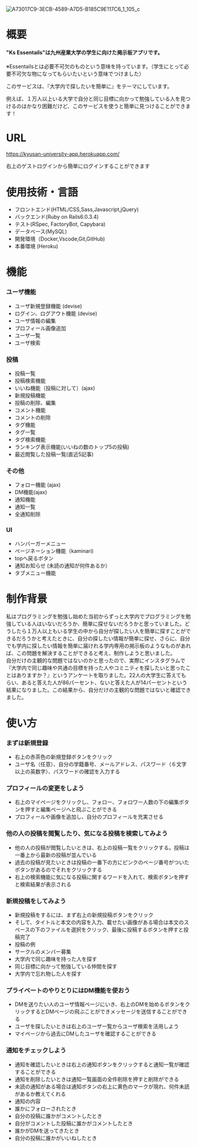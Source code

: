 ![A73017C9-3ECB-4589-A7D5-B185C9E117C6_1_105_c](https://user-images.githubusercontent.com/71746500/101604055-c4912b00-3a43-11eb-832e-b08dd2061101.jpeg)

# 概要
#### "Ks Essentails"は九州産業大学の学生に向けた掲示板アプリです。
※Essentailsとは必要不可欠のものという意味を持っています。（学生にとって必要不可欠な物になってもらいたいという意味でつけました）

このサービスは、『大学内で探したいを簡単に』をテーマにしています。

例えば、１万人以上いる大学で自分と同じ目標に向かって勉強している人を見つけるのはかなり困難だけど、このサービスを使うと簡単に見つけることができます！

# URL
<https://kyusan-university-app.herokuapp.com/>

右上のゲストログインから簡単にログインすることができます

# 使用技術・言語
* フロントエンド(HTML/CSS,Sass,Javascript,jQuery)
* バックエンド(Ruby on Rails6.0.3.4)
* テスト(RSpec, FactoryBot, Capybara)
* データベース(MySQL)
* 開発環境（Docker,Vscode,Git,GitHub)
* 本番環境 (Heroku)

# 機能
### ユーザ機能
* ユーザ新規登録機能 (devise)
* ログイン、ログアウト機能 (devise)
* ユーザ情報の編集
* プロフィール画像追加
* ユーザ一覧
* ユーザ検索

### 投稿
* 投稿一覧
* 投稿検索機能
* いいね機能（投稿に対して）(ajax)
* 新規投稿機能
* 投稿の削除、編集
* コメント機能
* コメントの削除
* タグ機能
* タグ一覧
* タグ検索機能
* ランキング表示機能(いいねの数のトップ5の投稿)
* 最近閲覧した投稿一覧(直近5記事)

### その他
* フォロー機能 (ajax)
* DM機能(ajax)
* 通知機能
* 通知一覧
* 全通知削除


### UI
* ハンバーガーメニュー
* ページネーション機能（kaminari)
* topへ戻るボタン
* 通知お知らせ (未読の通知が何件あるか）
* タブメニュー機能

# 制作背景
私はプログラミングを勉強し始めた当初からずっと大学内でプログラミングを勉強している人はいないだろうか、簡単に探せないだろうかと思っていました。どうしたら１万人以上もいる学生の中から自分が探したい人を簡単に探すことができるだろうかと考えたときに、自分の探したい情報が簡単に探せ、さらに、自分でも学内に探したい情報を簡単に届けれる学内専用の掲示板のようなものがあれば、この問題を解決することができると考え、制作しようと思いました。  
自分だけの主観的な問題ではないのかと思ったので、実際にインスタグラムで『大学内で同じ趣味や共通の目標を持った人やコミニティを探したいと思ったことはありますか？』というアンケートを取りました。22人の大学生に答えてもらい、あると答えた人が86パーセント、ないと答えた人が14パーセントという結果になりました。この結果から、自分だけの主観的な問題ではないと確認できました。


# 使い方
### まずは新規登録
* 右上の赤茶色の新規登録ボタンをクリック
* ユーザ名（任意）、自分の学籍番号、メールアドレス、パスワード（６文字以上の英数字）、パスワードの確認を入力する

### プロフィールの変更をしよう
* 右上のマイページをクリックし、フォロー、フォロワー人数の下の編集ボタンを押すと編集ページへと飛ぶことができる
* プロフィールや画像を追加し、自分のプロフィールを充実させる

### 他の人の投稿を閲覧したり、気になる投稿を検索してみよう
* 他の人の投稿が閲覧したいときは、右上の投稿一覧をクリックする。投稿は一番上から最新の投稿が並んでいる
* 過去の投稿が見たいときは投稿の一番下の方にピンクのページ番号がついたボタンがあるのでそれをクリックする
* 右上の検索機能に気になる投稿に関するワードを入れて、検索ボタンを押すと検索結果が表示される

### 新規投稿をしてみよう
* 新規投稿をするには、まず右上の新規投稿ボタンをクリック
* そして、タイトルと本文の内容を入力、載せたい画像がある場合は本文のスペースの下のファイルを選択をクリック、最後に投稿するボタンを押すと投稿完了
* 投稿の例
* サークルのメンバー募集
* 大学内で同じ趣味を持った人を探す
* 同じ目標に向かって勉強している仲間を探す
* 大学内で忘れ物した人を探す

### プライベートのやりとりにはDM機能を使おう
* DMを送りたい人のユーザ情報ページにいき、右上のDMを始めるボタンをクリックするとDMページの飛ぶことができメッセージを送信することができる
* ユーザを探したいときは右上のユーザ一覧からユーザ検索を活用しよう
* マイページから過去にDMしたユーザを確認することができる

### 通知をチェックしよう
* 通知を確認したいときは右上の通知ボタンをクリックすると通知一覧が確認することができる
* 通知を削除したいときは通知一覧画面の全件削除を押すと削除ができる
* 未読の通知がある場合は通知ボタンの右上に黄色のマークが現れ、何件未読があるか教えてくれる
* 通知の内容
* 誰かにフォローされたとき
* 自分の投稿に誰かがコメントしたとき
* 自分がコメントした投稿に誰かがコメントしたとき
* 誰かがDMを送ってきたとき
* 自分の投稿に誰かがいいねしたとき

